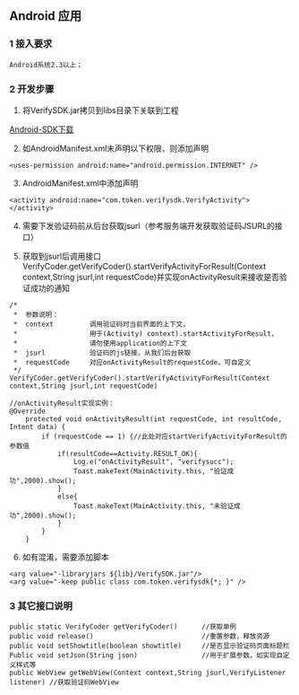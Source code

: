 ## Android 应用
### 1 接入要求
    Android系统2.3以上；
### 2 开发步骤
1)	将VerifySDK.jar拷贝到libs目录下关联到工程

[Android-SDK下载](https://mc.qcloudimg.com/static/archive/0380647a95b4e8ebd40129f7967926ac/AndroidSDK.zip)

2)	如AndroidManifest.xml未声明以下权限，则添加声明
```
<uses-permission android:name="android.permission.INTERNET" />
```
3)	AndroidManifest.xml中添加声明
```
<activity android:name="com.token.verifysdk.VerifyActivity"></activity>
```
4)	需要下发验证码前从后台获取jsurl（参考服务端开发获取验证码JSURL的接口）

5)	获取到jsurl后调用接口VerifyCoder.getVerifyCoder().startVerifyActivityForResult(Context context,String jsurl,int requestCode)并实现onActivityResult来接收是否验证成功的通知
```
/*
 *  参数说明：
 *  context         调用验证码时当前界面的上下文，
 *                  用于(Activity) context).startActivityForResult，
 *                  请勿使用application的上下文
 *  jsurl           验证码的js链接，从我们后台获取
 *  requestCode     对应onActivityResult的requestCode，可自定义
 */
VerifyCoder.getVerifyCoder().startVerifyActivityForResult(Context context,String jsurl,int requestCode)

//onActivityResult实现实例：
@Override
	protected void onActivityResult(int requestCode, int resultCode, Intent data) {
		if (requestCode == 1) {//此处对应startVerifyActivityForResult的参数值
			if(resultCode==Activity.RESULT_OK){
				Log.e("onActivityResult", "verifysucc");
				Toast.makeText(MainActivity.this, "验证成功",2000).show();
			}
			else{
				Toast.makeText(MainActivity.this, "未验证成功",2000).show();
			}
		}
	}
```

6)	如有混淆，需要添加脚本
```
<arg value="-libraryjars ${lib}/VerifySDK.jar"/>
<arg value="-keep public class com.token.verifysdk{*; }" />
```
### 3 其它接口说明
```		  
public static VerifyCoder getVerifyCoder()      //获取单例
public void release()                           //重置参数，释放资源
public void setShowtitle(boolean showtitle)	    //是否显示验证码页面标题栏
Public void setJson(String json)	            //用于扩展参数，如实现自定义样式等
public WebView getWebView(Context context,String jsurl,VerifyListener listener) //获取验证码WebView 
```


